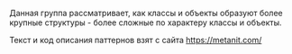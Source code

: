 Данная группа рассматривает, как классы и объекты образуют более крупные структуры - более сложные по характеру классы и объекты.

Текст и код описания паттернов взят с сайта https://metanit.com/ 